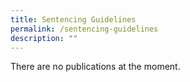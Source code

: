 ```yaml
---
title: Sentencing Guidelines
permalink: /sentencing-guidelines
description: ""
---
```


There are no publications at the moment.